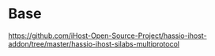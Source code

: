 # Base

https://github.com/iHost-Open-Source-Project/hassio-ihost-addon/tree/master/hassio-ihost-silabs-multiprotocol